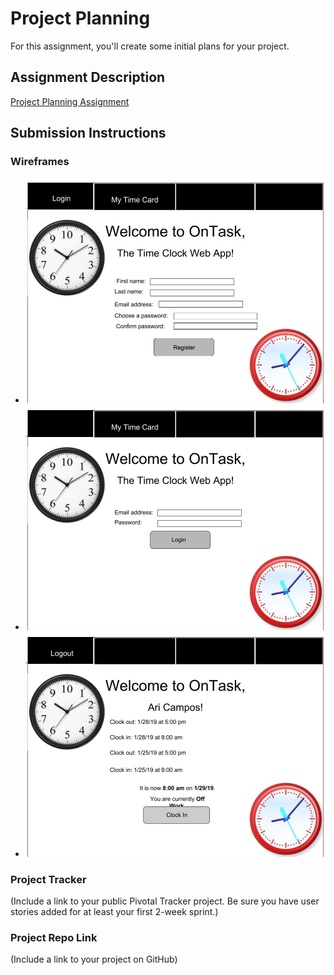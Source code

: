 # Project Planning
For this assignment, you'll create some initial plans for your project.

## Assignment Description
[Project Planning Assignment](https://education.launchcode.org/liftoff/assignments/planning/)

## Submission Instructions

### Wireframes

* ![Landing Page](https://github.com/aricam23/liftoff-assignments/blob/master/P3-Project_Planning/Time%20Clock%20Landing%20Page.jpg)
* ![Login Page](https://github.com/aricam23/liftoff-assignments/blob/master/P3-Project_Planning/Time%20Clock%20Login%20Page.jpg)
* ![Time Card](https://github.com/aricam23/liftoff-assignments/blob/master/P3-Project_Planning/Time%20Clock%20Time%20Card.jpg)

### Project Tracker

(Include a link to your public Pivotal Tracker project. Be sure you have user stories added for at least your first 2-week sprint.)

### Project Repo Link

(Include a link to your project on GitHub)
